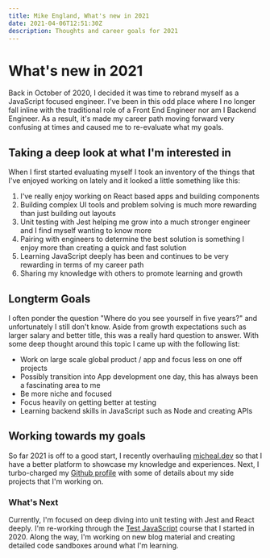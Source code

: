 ```yaml
---
title: Mike England, What's new in 2021
date: 2021-04-06T12:51:30Z
description: Thoughts and career goals for 2021
---
```


# What's new in 2021

Back in October of 2020, I decided it was time to rebrand myself as a JavaScript focused engineer. I've been in this odd place where I no longer fall inline with the traditional role of a Front End Engineer nor am I Backend Engineer. As a result, it's made my career path moving forward very confusing at times and caused me to re-evaluate what my goals.

## Taking a deep look at what I'm interested in

When I first started evaluating myself I took an inventory of the things that I've enjoyed working on lately and it looked a little something like this:

1. I've really enjoy working on React based apps and building components
2. Building complex UI tools and problem solving is much more rewarding than just building out layouts
3. Unit testing with Jest helping me grow into a much stronger engineer and I find myself wanting to know more
4. Pairing with engineers to determine the best solution is something I enjoy more than creating a quick and fast solution
5. Learning JavaScript deeply has been and continues to be very rewarding in terms of my career path
6. Sharing my knowledge with others to promote learning and growth

## Longterm Goals

I often ponder the question "Where do you see yourself in five years?" and unfortunately I still don't know. Aside from growth expectations such as larger salary and better title, this was a really hard question to answer. With some deep thought around this topic I came up with the following list:

- Work on large scale global product / app and focus less on one off projects
- Possibly transition into App development one day, this has always been a fascinating area to me
- Be more niche and focused
- Focus heavily on getting better at testing
- Learning backend skills in JavaScript such as Node and creating APIs

## Working towards my goals

So far 2021 is off to a good start, I recently overhauling [micheal.dev](https://micheal.dev) so that I have a better platform to showcase my knowledge and experiences. Next, I turbo-charged my [Github profile](https://github.com/michealengland) with some of details about my side projects that I'm working on.

### What's Next

Currently, I'm focused on deep diving into unit testing with Jest and React deeply. I'm re-working through the [Test JavaScript](https://testingjavascript.com/) course that I started in 2020. Along the way, I'm working on new blog material and creating detailed code sandboxes around what I'm learning.
